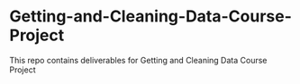 # Getting-and-Cleaning-Data-Course-Project
This repo contains deliverables for Getting and Cleaning Data Course Project
